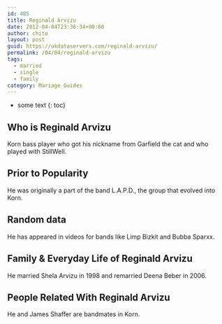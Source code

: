 ```yaml
---
id: 485
title: Reginald Arvizu
date: 2012-04-04T23:36:34+00:00
author: chito
layout: post
guid: https://ukdataservers.com/reginald-arvizu/
permalink: /04/04/reginald-arvizu  
tags:
  - married
  - single
  - family
category: Mariage Guides
---
```


* some text
{: toc}


## Who is  Reginald Arvizu
                  
                  
                  
Korn bass player who got his nickname from Garfield the cat and who played with StillWell.
                  
                
                
                
## Prior to Popularity 
                  
                  
                  
He was originally a part of the band L.A.P.D., the group that evolved into Korn.
                  
                
                
                
## Random data 
                  
                  
                  
He has appeared in videos for bands like Limp Bizkit and Bubba Sparxx.
                  
                
                
                
## Family & Everyday Life of Reginald Arvizu
                  
                  
                  
He married Shela Arvizu in 1998 and remarried Deena Beber in 2006.
                  
                
                
                
## People Related With  Reginald Arvizu
                  
                  
                  
He and James Shaffer are bandmates in Korn.
                  
                
              
            
          
          
          
    
    
  

